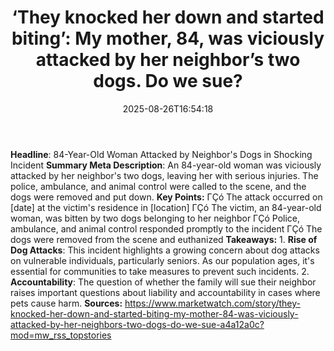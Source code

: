 ﻿---
title: "‘They knocked her down and started biting’: My mother, 84, was viciously attacked by her neighbor’s two dogs. Do we sue?"
date: "2025-08-26T16:54:18"
category: "Markets"
summary: ""
slug: "they knocked her down and started biting my mother 84 was vi"
source_urls:
  - "https://www.marketwatch.com/story/they-knocked-her-down-and-started-biting-my-mother-84-was-viciously-attacked-by-her-neighbors-two-dogs-do-we-sue-a4a12a0c?mod=mw_rss_topstories"
seo:
  title: "‘They knocked her down and started biting’: My mother, 84, was viciously attacked by her neighbor’s two dogs. Do we sue? | Hash n Hedge"
  description: ""
  keywords: ["news", "markets", "brief"]
---
**Headline**: 84-Year-Old Woman Attacked by Neighbor's Dogs in Shocking Incident  **Summary Meta Description**: An 84-year-old woman was viciously attacked by her neighbor's two dogs, leaving her with serious injuries. The police, ambulance, and animal control were called to the scene, and the dogs were removed and put down.  **Key Points:**  ΓÇó The attack occurred on [date] at the victim's residence in [location] ΓÇó The victim, an 84-year-old woman, was bitten by two dogs belonging to her neighbor ΓÇó Police, ambulance, and animal control responded promptly to the incident ΓÇó The dogs were removed from the scene and euthanized  **Takeaways:**  1. **Rise of Dog Attacks**: This incident highlights a growing concern about dog attacks on vulnerable individuals, particularly seniors. As our population ages, it's essential for communities to take measures to prevent such incidents. 2. **Accountability**: The question of whether the family will sue their neighbor raises important questions about liability and accountability in cases where pets cause harm.  **Sources:**  https://www.marketwatch.com/story/they-knocked-her-down-and-started-biting-my-mother-84-was-viciously-attacked-by-her-neighbors-two-dogs-do-we-sue-a4a12a0c?mod=mw_rss_topstories 
